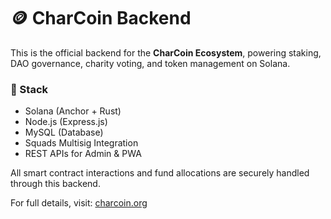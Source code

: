 # 🪙 CharCoin Backend

This is the official backend for the **CharCoin Ecosystem**, powering staking, DAO governance, charity voting, and token management on Solana.

### 🔧 Stack
- Solana (Anchor + Rust)
- Node.js (Express.js)
- MySQL (Database)
- Squads Multisig Integration
- REST APIs for Admin & PWA

All smart contract interactions and fund allocations are securely handled through this backend.

For full details, visit: [charcoin.org](https://charcoin.org)
